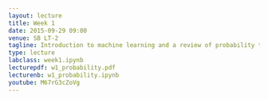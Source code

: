 ```yaml
---
layout: lecture
title: Week 1
date: 2015-09-29 09:00
venue: SB LT-2
tagline: Introduction to machine learning and a review of probability theory
type: lecture
labclass: week1.ipynb
lecturepdf: w1_probability.pdf
lecturenb: w1_probability.ipynb
youtube: M67rG3cZoVg
---
```

